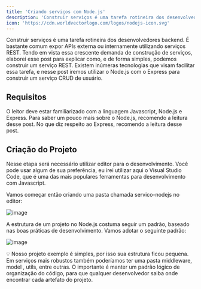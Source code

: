 ```yaml
---
title: 'Criando serviços com Node.js'
description: 'Construir serviços é uma tarefa rotineira dos desenvolvedores backend.'
icon: 'https://cdn.worldvectorlogo.com/logos/nodejs-icon.svg'
---
```


Construir serviços é uma tarefa rotineira dos desenvolvedores backend. É bastante comum expor APIs externa ou internamente utilizando serviços REST. Tendo em vista essa crescente demanda de construção de serviços, elaborei esse post para explicar como, e de forma simples, podemos construir um serviço REST. Existem inúmeras tecnologias que visam facilitar essa tarefa, e nesse post iremos utilizar o Node.js com o Express para construir um serviço CRUD de usuário.

## Requisitos

O leitor deve estar familiarizado com a linguagem Javascript, Node.js e Express. Para saber um pouco mais sobre o Node.js, recomendo a leitura desse post. No que diz respeito ao Express, recomendo a leitura desse post.

## Criação do Projeto

Nesse etapa será necessário utilizar editor para o desenvolvimento. Você pode usar algum de sua preferência, eu irei utilizar aqui o Visual Studio Code, que é uma das mais populares ferramentas para desenvolvimento com Javascript.

Vamos começar então criando uma pasta chamada servico-nodejs no editor:

![image](https://miro.medium.com/max/700/1*DIzoXi21IrO7qaV6L8g4pQ.png)

A estrutura de um projeto no Node.js costuma seguir um padrão, baseado nas boas práticas de desenvolvimento. Vamos adotar o seguinte padrão:

![image](https://miro.medium.com/max/295/1*AdwtSkKb5VMNGs4YkpCQew.png)

💡 Nosso projeto exemplo é simples, por isso sua estrutura ficou pequena. Em serviços mais robustos também poderíamos ter uma pasta middleware, model , utils, entre outras. O importante é manter um padrão lógico de organização do código, para que qualquer desenvolvedor saiba onde encontrar cada artefato do projeto.
